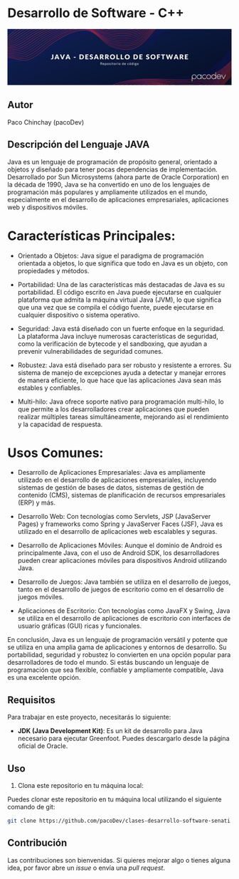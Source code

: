 # Desarrollo de Software - C++

![imagen de cabecera de la sección de JAVA](./resources/banner_java.jpg)

## Autor
Paco Chinchay (pacoDev)

## Descripción del Lenguaje JAVA
Java es un lenguaje de programación de propósito general, orientado a objetos y diseñado para tener pocas dependencias de implementación. Desarrollado por Sun Microsystems (ahora parte de Oracle Corporation) en la década de 1990, Java se ha convertido en uno de los lenguajes de programación más populares y ampliamente utilizados en el mundo, especialmente en el desarrollo de aplicaciones empresariales, aplicaciones web y dispositivos móviles.

# Características Principales:
- Orientado a Objetos: Java sigue el paradigma de programación orientada a objetos, lo que significa que todo en Java es un objeto, con propiedades y métodos.

- Portabilidad: Una de las características más destacadas de Java es su portabilidad. El código escrito en Java puede ejecutarse en cualquier plataforma que admita la máquina virtual Java (JVM), lo que significa que una vez que se compila el código fuente, puede ejecutarse en cualquier dispositivo o sistema operativo.

- Seguridad: Java está diseñado con un fuerte enfoque en la seguridad. La plataforma Java incluye numerosas características de seguridad, como la verificación de bytecode y el sandboxing, que ayudan a prevenir vulnerabilidades de seguridad comunes.

- Robustez: Java está diseñado para ser robusto y resistente a errores. Su sistema de manejo de excepciones ayuda a detectar y manejar errores de manera eficiente, lo que hace que las aplicaciones Java sean más estables y confiables.

- Multi-hilo: Java ofrece soporte nativo para programación multi-hilo, lo que permite a los desarrolladores crear aplicaciones que pueden realizar múltiples tareas simultáneamente, mejorando así el rendimiento y la capacidad de respuesta.

# Usos Comunes:
- Desarrollo de Aplicaciones Empresariales: Java es ampliamente utilizado en el desarrollo de aplicaciones empresariales, incluyendo sistemas de gestión de bases de datos, sistemas de gestión de contenido (CMS), sistemas de planificación de recursos empresariales (ERP) y más.

- Desarrollo Web: Con tecnologías como Servlets, JSP (JavaServer Pages) y frameworks como Spring y JavaServer Faces (JSF), Java es utilizado en el desarrollo de aplicaciones web escalables y seguras.

- Desarrollo de Aplicaciones Móviles: Aunque el dominio de Android es principalmente Java, con el uso de Android SDK, los desarrolladores pueden crear aplicaciones móviles para dispositivos Android utilizando Java.

- Desarrollo de Juegos: Java también se utiliza en el desarrollo de juegos, tanto en el desarrollo de juegos de escritorio como en el desarrollo de juegos móviles.

- Aplicaciones de Escritorio: Con tecnologías como JavaFX y Swing, Java se utiliza en el desarrollo de aplicaciones de escritorio con interfaces de usuario gráficas (GUI) ricas y funcionales.

En conclusión, Java es un lenguaje de programación versátil y potente que se utiliza en una amplia gama de aplicaciones y entornos de desarrollo. Su portabilidad, seguridad y robustez lo convierten en una opción popular para desarrolladores de todo el mundo. Si estás buscando un lenguaje de programación que sea flexible, confiable y ampliamente compatible, Java es una excelente opción.

## Requisitos
Para trabajar en este proyecto, necesitarás lo siguiente:

- **JDK (Java Development Kit)**: Es un kit de desarrollo para Java necesario para ejecutar Greenfoot. Puedes descargarlo desde la página oficial de Oracle.

## Uso

1. Clona este repositorio en tu máquina local:

Puedes clonar este repositorio en tu máquina local utilizando el siguiente comando de git:

```bash
git clone https://github.com/pacoDev/clases-desarrollo-software-senati.git
```

## Contribución

Las contribuciones son bienvenidas. Si quieres mejorar algo o tienes alguna idea, por favor abre un *issue* o envía una *pull request*.
